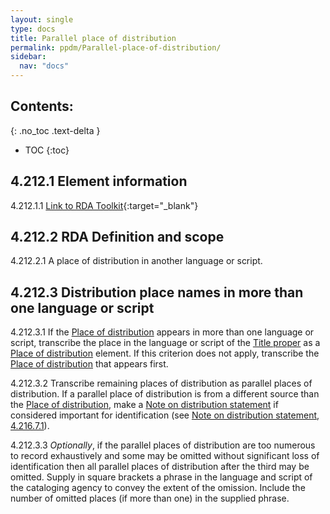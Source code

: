 ```yaml
---
layout: single
type: docs
title: Parallel place of distribution
permalink: ppdm/Parallel-place-of-distribution/
sidebar:
  nav: "docs"
---
```


## Contents:
{: .no_toc .text-delta }

- TOC
{:toc}

## 4.212.1 Element information

<a name="4.212.1.1">4.212.1.1</a> [Link to RDA Toolkit](https://beta.rdatoolkit.org/Content/Index?externalId=en-US_ala-5e38f1d4-17a1-3ff9-a1c8-eacbfd04e68e){:target="_blank"}

## 4.212.2 RDA Definition and scope

<a name="4.212.2.1">4.212.2.1</a> A place of distribution in another language or script.

## 4.212.3 Distribution place names in more than one language or script

<a name="4.212.3.1">4.212.3.1</a> If the [Place of distribution](/DCRMR/ppdm/Place-of-distribution/) appears in more than one language or script, transcribe the place in the language or script of the [Title proper](/DCRMR/title/Title-proper/) as a [Place of distribution](/DCRMR/ppdm/Place-of-distribution/) element.  If this criterion does not apply, transcribe the [Place of distribution](/DCRMR/ppdm/Place-of-distribution/) that appears first.

<a name="4.212.3.2">4.212.3.2</a> Transcribe remaining places of distribution as parallel places of distribution. If a parallel place of distribution is from a different source than the [Place of distribution](/DCRMR/ppdm/Place-of-distribution/), make a [Note on distribution statement](/DCRMR/ppdm/Note-on-distribution-statement/) if considered important for identification (see [Note on distribution statement](/DCRMR/ppdm/Note-on-distribution-statement/), [4.216.7.1](/DCRMR/ppdm/Note-on-distribution-statement/#4.216.7.1)).

<a name="4.212.3.3">4.212.3.3</a> *Optionally*, if the parallel places of distribution are too numerous to record exhaustively and some may be omitted without significant loss of identification then all parallel places of distribution after the third may be omitted. Supply in square brackets a phrase in the language and script of the cataloging agency to convey the extent of the omission. Include the number of omitted places (if more than one) in the supplied phrase.